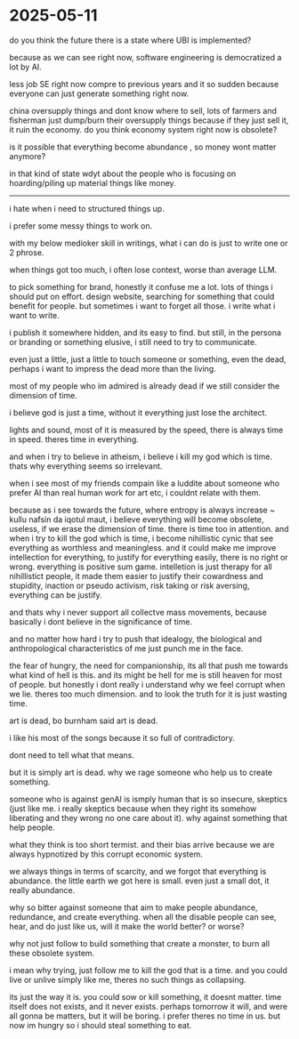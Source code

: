 # 2025-05-11
do you think the future there is a state where UBI is implemented?

because as we can see right now, software engineering is democratized a lot by AI. 

less job SE right now compre to previous years and it so sudden because everyone can just generate something right now. 

china oversupply things and dont know where to sell, lots of farmers and fisherman just dump/burn their oversupply things because if they just sell it, it ruin the economy. do you think economy system right now is obsolete?

is it possible that everything become abundance , so money wont matter anymore?

in that kind of state wdyt about the people who is focusing on hoarding/piling up material things like money. 


---

i hate when i need to structured things up. 

i prefer some messy things to work on. 

with my below medioker skill in writings, what i can do is just to write one or 2 phrose. 

when things got too much, i often lose context, worse than average LLM.

to pick something for brand, honestly it confuse me a lot. lots of things i should put on effort. design website, searching for something that could benefit for people. but sometimes i want to forget all those. i write what i want to write. 

i publish it somewhere hidden, and its easy to find. but still, in the persona or branding or something elusive, i still need to try to communicate. 

even just a little, just a little to touch someone or something, even the dead, perhaps i want to impress the dead more than the living. 

most of my people who im admired is already dead if we still consider the dimension of time. 

i believe god is just a time, without it everything just lose the architect. 

lights and sound, most of it is measured by the speed, there is always time in speed. theres time in everything. 

and when i try to believe in atheism, i believe i kill my god which is time. thats why everything seems so irrelevant. 

when i see most of my friends compain like a luddite about someone who prefer AI than real human work for art etc, i couldnt relate with them. 

because as i see towards the future, where entropy is always increase ~ kullu nafsin da iqotul maut, i believe everything will become obsolete, useless, if we erase the dimension of time. there is time too in attention. and when i try to kill the god which is time, i become nihillistic cynic that see everything as worthless and meaningless. and it could make me improve intellection for everything, to justify for everything easily, there is no right or wrong. everything is positive sum game. intelletion is just therapy for all nihillistict people, it made them easier to justify their cowardness and stupidity, inaction or pseudo activism, risk taking or risk aversing, everything can be justify.

and thats why i never support all collectve mass movements, because basically i dont believe in the significance of time.

and no matter how hard i try to push that idealogy, the biological and anthropological characteristics of me just punch me in the face. 

the fear of hungry, the need for companionship, its all that push me towards what kind of hell is this. and its might be hell for me is still heaven for most of people. but honestly i dont really i understand why we feel corrupt when we lie. theres too much dimension. and to look the truth for it is just wasting time. 

art is dead, bo burnham said art is dead. 

i like his most of the songs because it so full of contradictory. 

dont need to tell what that means. 

but it is simply art is dead. why we rage someone who help us to create something.

someone who is against genAI is ismply human that is so insecure, skeptics (just like me. i really skeptics because when they right its somehow liberating and they wrong no one care about it). why against something that help people.

what they think is too short termist. and their bias arrive because we are always hypnotized by this corrupt economic system. 

we always things in terms of scarcity, and we forgot that everything is abundance. the little earth we got here is small. even just a small dot, it really abundance. 

why so bitter against someone that aim to make people abundance, redundance, and create everything. when all the disable people can see, hear, and do just like us, will it make the world better? or worse?

why not just follow to build something that create a monster, to burn all these obsolete system. 

i mean why trying, just follow me to kill the god that is a time. and you could live or unlive simply like me, theres no such things as collapsing.

its just the way it is. you could sow or kill something, it doesnt matter. time itself does not exists, and it never exists. perhaps tomorrow it will, and were all gonna be matters, but it will be boring. i prefer theres no time in us. but now im hungry so i should steal something to eat. 




